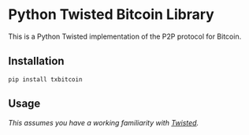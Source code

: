 # Python Twisted Bitcoin Library
This is a Python Twisted implementation of the P2P protocol for Bitcoin.

## Installation

```
pip install txbitcoin
```

## Usage
*This assumes you have a working familiarity with [Twisted](https://twistedmatrix.com).*

